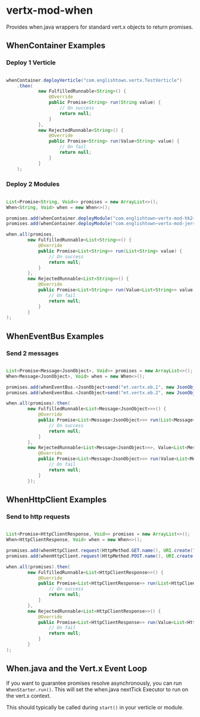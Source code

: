 # vertx-mod-when

Provides when.java wrappers for standard vert.x objects to return promises.


## WhenContainer Examples

### Deploy 1 Verticle

```java

whenContainer.deployVerticle("com.englishtown.vertx.TestVerticle")
    .then(
            new FulfilledRunnable<String>() {
                @Override
                public Promise<String> run(String value) {
                    // On success
                    return null;
                }
            },
            new RejectedRunnable<String>() {
                @Override
                public Promise<String> run(Value<String> value) {
                    // On fail
                    return null;
                }
            }
    );

```

### Deploy 2 Modules

```java

List<Promise<String, Void>> promises = new ArrayList<>();
When<String, Void> when = new When<>();

promises.add(whenContainer.deployModule("com.englishtown~vertx-mod-hk2~1.5.0-final"));
promises.add(whenContainer.deployModule("com.englishtown~vertx-mod-jersey~2.3.0-final"));

when.all(promises,
        new FulfilledRunnable<List<String>>() {
            @Override
            public Promise<List<String>> run(List<String> value) {
                // On success
                return null;
            }
        },
        new RejectedRunnable<List<String>>() {
            @Override
            public Promise<List<String>> run(Value<List<String>> value) {
                // On fail
                return null;
            }
        }
);

```


## WhenEventBus Examples

### Send 2 messages

```java

List<Promise<Message<JsonObject>, Void>> promises = new ArrayList<>();
When<Message<JsonObject>, Void> when = new When<>();

promises.add(whenEventBus.<JsonObject>send("et.vertx.eb.1", new JsonObject().putString("message", "hello")));
promises.add(whenEventBus.<JsonObject>send("et.vertx.eb.2", new JsonObject().putString("message", "world")));

when.all(promises).then(
        new FulfilledRunnable<List<Message<JsonObject>>>() {
            @Override
            public Promise<List<Message<JsonObject>>> run(List<Message<JsonObject>> value) {
                // On success
                return null;
            }
        },
        new RejectedRunnable<List<Message<JsonObject>>>, Value<List<Message<JsonObject>>>>() {
            @Override
            public Promise<List<Message<JsonObject>>> run(Value<List<Message<JsonObject>>> value) {
                // On fail
                return null;
            }
        });

```


## WhenHttpClient Examples

### Send to http requests

```java

List<Promise<HttpClientResponse, Void>> promises = new ArrayList<>();
When<HttpClientResponse, Void> when = new When<>();

promises.add(whenHttpClient.request(HttpMethod.GET.name(), URI.create("http://test.englishtown.com/test1")));
promises.add(whenHttpClient.request(HttpMethod.POST.name(), URI.create("http://test.englishtown.com/test2")));

when.all(promises).then(
        new FulfilledRunnable<List<HttpClientResponse>>() {
            @Override
            public Promise<List<HttpClientResponse>> run(List<HttpClientResponse> value) {
                // On success
                return null;
            }
        },
        new RejectedRunnable<List<HttpClientResponse>>() {
            @Override
            public Promise<List<HttpClientResponse>> run(Value<List<HttpClientResponse>> value) {
                // On fail
                return null;
            }
        }
);

```


## When.java and the Vert.x Event Loop

If you want to guarantee promises resolve asynchronously, you can run `WhenStarter.run()`.  This will set the when.java nextTick Executor to run on the vert.x context.

This should typically be called during `start()` in your verticle or module.